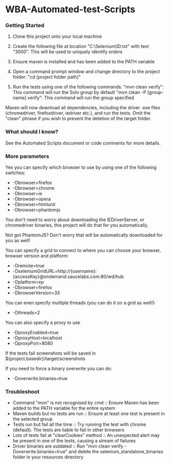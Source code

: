 WBA-Automated-test-Scripts
==========================
### Getting Started

1. Clone this project onto your local machine

2. Create the following file at location "C:\\Selenium\\ID.txt" with text "3000". This will be used to uniquely identify     orders

3. Ensure maven is installed and has been added to the PATH variable

4. Open a command prompt window and change directory to the project folder: "cd [project folder path]"

5. Run the tests using one of the following commands:
          "mvn clean verify": This command will run the Solo group by default
          "mvn clean -P [group-name] verify": This command will run the group specified

Maven will now download all dependencies, including the driver .exe files (chromedriver, firefoxdriver, iedriver etc.), and run the tests. Omit the "clean" phrase if you wish to prevent the deletion of the target folder.

### What should I know?

See the Automated Scripts document or code comments for more details.

### More parameters

Yes you can specify which browser to use by using one of the following switches:

- -Dbrowser=firefox
- -Dbrowser=chrome
- -Dbrowser=ie
- -Dbrowser=opera
- -Dbrowser=htmlunit
- -Dbrowser=phantomjs

You don't need to worry about downloading the IEDriverServer, or chromedriver binaries, this project will do that for you automatically.

Not got PhantomJS?  Don't worry that will be automatically downloaded for you as well!

You can specify a grid to connect to where you can choose your browser, browser version and platform:

- -Dremote=true
- -DseleniumGridURL=http://{username}:{accessKey}@ondemand.saucelabs.com:80/wd/hub
- -Dplatform=xp
- -Dbrowser=firefox
- -DbrowserVersion=33

You can even specify multiple threads (you can do it on a grid as well!):

- -Dthreads=2

You can also specify a proxy to use

- -DproxyEnabled=true
- -DproxyHost=localhost
- -DproxyPort=8080

If the tests fail screenshots will be saved in ${project.basedir}/target/screenshots

If you need to force a binary overwrite you can do:

- -Doverwrite.binaries=true

### Troubleshoot

- Command "mvn" is not recognised by cmd :: Ensure Maven has been added to the PATH variable for the entire system
- Maven builds but no tests are run :: Ensure at least one test is present in the selected group
- Tests run but fail all the time :: Try running the test with chrome (default). The tests are liable to fail in other browsers
- Lots of tests fail at "clearCookies" method :: An unexpected alert may be present in one of the tests, causing a stream of failures
- Driver binaries are outdated :: Run "mvn clean verify -Doverwrite.binaries=true" and delete the selenium_standalone_binaries folder in your resources directory
